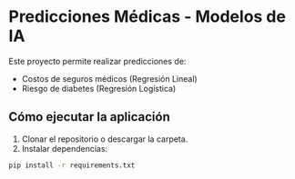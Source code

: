 # Predicciones Médicas - Modelos de IA

Este proyecto permite realizar predicciones de:

- Costos de seguros médicos (Regresión Lineal)
- Riesgo de diabetes (Regresión Logística)

## Cómo ejecutar la aplicación

1. Clonar el repositorio o descargar la carpeta.
2. Instalar dependencias:

```bash
pip install -r requirements.txt
